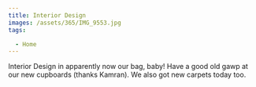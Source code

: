 ```yaml
---
title: Interior Design
images: /assets/365/IMG_9553.jpg
tags:

  - Home
---
```

Interior Design in apparently now our bag, baby! Have a good old gawp at our new cupboards (thanks Kamran). We also got new carpets today too. 